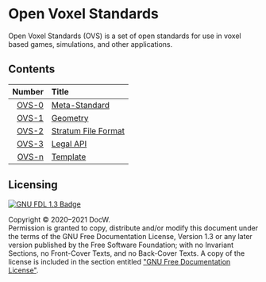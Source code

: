 # Open Voxel Standards

Open Voxel Standards (OVS) is a set of open standards for use in voxel
based games, simulations, and other applications.

## Contents

|  Number | Title                        |
| ------: | :--------------------------- |
| [OVS-0] | [Meta-Standard][OVS-0]       |
| [OVS-1] | [Geometry][OVS-1]            |
| [OVS-2] | [Stratum File Format][OVS-2] |
| [OVS-3] | [Legal API][OVS-3]           |
| [OVS-n] | [Template][OVS-n]            |

## Licensing

[![GNU FDL 1.3 Badge]](https://www.gnu.org/licenses/fdl-1.3)

Copyright &copy; 2020&ndash;2021 DocW.\
Permission is granted to copy, distribute and/or modify this document
under the terms of the GNU Free Documentation License, Version 1.3 or
any later version published by the Free Software Foundation; with no
Invariant Sections, no Front-Cover Texts, and no Back-Cover Texts. A
copy of the license is included in the section entitled ["GNU Free
Documentation License"].

[OVS-0]: ovs-0
[OVS-1]: ovs-1
[OVS-2]: ovs-2
[OVS-3]: ovs-3
[OVS-n]: ovs-n
[GNU FDL 1.3 Badge]: https://img.shields.io/badge/License-FDL%20v1.3-blue.svg
["GNU Free Documentation License"]: license.html
